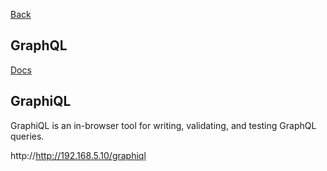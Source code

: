 [Back](../dotnet-backend.md)

## GraphQL 

[Docs](https://graphql-dotnet.github.io/docs/getting-started/introduction)


## GraphiQL

GraphiQL is an in-browser tool for writing, validating, and testing GraphQL queries.

http://http://192.168.5.10/graphiql